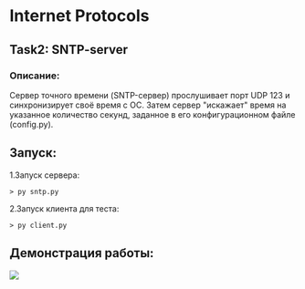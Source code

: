 # Internet Protocols
## Task2: SNTP-server

### Описание: 
Сервер точного времени (SNTP-сервер) прослушивает порт UDP 123 и синхронизирует своё время с OC. Затем сервер "искажает" время на указанное количество секунд, заданное в его конфигурационном файле (config.py).

## Запуск:
1.Запуск сервера:
```
> py sntp.py
```
2.Запуск клиента для теста:
```
> py client.py
```

## Демонстрация работы:

![](gif/sntp_gif.gif)